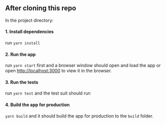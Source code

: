 ## After cloning this repo

In the project directory: 

#### 1. Install dependencies

run `yarn install`

#### 2. Run the app

run `yarn start` first and a browser window should open and load the app
or open [http://localhost:3000](http://localhost:3000) to view it in the browser.

#### 3. Run the tests

run `yarn test` and the test suit should run

#### 4. Build the app for production

`yarn build` and it should build the app for production to the `build` folder.